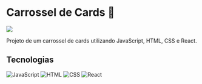 # Carrossel de Cards :carousel_horse:

<img src="http://img.shields.io/static/v1?label=STATUS&message=EM%20DESENVOLVIMENTO&color=RED&style=for-the-badge"/>

Projeto de um carrossel de cards utilizando JavaScript, HTML, CSS e React.

## Tecnologias
![JavaScript](https://img.shields.io/badge/JavaScript-black?style=for-the-badge&logo=javascript&logoColor=yellow)
![HTML](https://img.shields.io/badge/HTML5-E34F26?style=for-the-badge&logo=html5&logoColor=white)
![CSS](https://img.shields.io/badge/CSS3-1572B6?style=for-the-badge&logo=css3&logoColor=white)
![React](https://img.shields.io/badge/React-20232A?style=for-the-badge&logo=react&logoColor=61DAFB)
